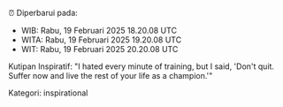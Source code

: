 ⏰ Diperbarui pada:
- WIB: Rabu, 19 Februari 2025 18.20.08 UTC
- WITA: Rabu, 19 Februari 2025 19.20.08 UTC
- WIT: Rabu, 19 Februari 2025 20.20.08 UTC

Kutipan Inspiratif:
"I hated every minute of training, but I said, 'Don't quit. Suffer now and live the rest of your life as a champion.'"


Kategori: inspirational

